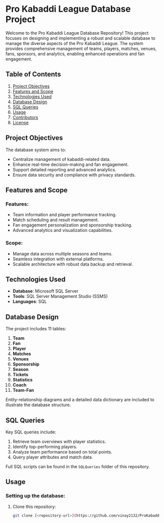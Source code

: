 # Pro Kabaddi League Database Project

Welcome to the Pro Kabaddi League Database Repository! This project focuses on designing and implementing a robust and scalable database to manage the diverse aspects of the Pro Kabaddi League. The system provides comprehensive management of teams, players, matches, venues, fans, sponsors, and analytics, enabling enhanced operations and fan engagement.

## Table of Contents
1. [Project Objectives](#project-objectives)
2. [Features and Scope](#features-and-scope)
3. [Technologies Used](#technologies-used)
4. [Database Design](#database-design)
5. [SQL Queries](#sql-queries)
6. [Usage](#usage)
7. [Contributors](#contributors)
8. [License](#license)

## Project Objectives
The database system aims to:
- Centralize management of kabaddi-related data.
- Enhance real-time decision-making and fan engagement.
- Support detailed reporting and advanced analytics.
- Ensure data security and compliance with privacy standards.

## Features and Scope
### Features:
- Team information and player performance tracking.
- Match scheduling and result management.
- Fan engagement personalization and sponsorship tracking.
- Advanced analytics and visualization capabilities.

### Scope:
- Manage data across multiple seasons and teams.
- Seamless integration with external platforms.
- Scalable architecture with robust data backup and retrieval.

## Technologies Used
- **Database**: Microsoft SQL Server
- **Tools**: SQL Server Management Studio (SSMS)
- **Languages**: SQL

## Database Design
The project includes 11 tables:
1. **Team**
2. **Fan**
3. **Player**
4. **Matches**
5. **Venues**
6. **Sponsorship**
7. **Season**
8. **Tickets**
9. **Statistics**
10. **Coach**
11. **Team-Fan**

Entity-relationship diagrams and a detailed data dictionary are included to illustrate the database structure.

## SQL Queries
Key SQL queries include:
1. Retrieve team overviews with player statistics.
2. Identify top-performing players.
3. Analyze team performance based on total points.
4. Query player attributes and match data.

Full SQL scripts can be found in the `SQLQueries` folder of this repository.

## Usage
### Setting up the database:
1. Clone this repository:
   ```bash
   git clone [<repository-url>](https://github.com/vinay2132/ProKabaddiLeague-D)
